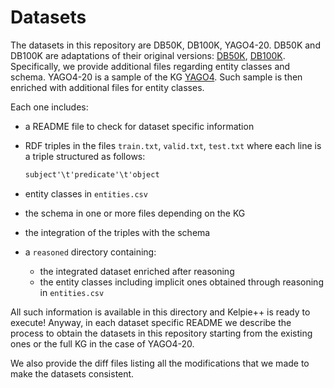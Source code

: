 # Datasets

The datasets in this repository are DB50K, DB100K, YAGO4-20.
DB50K and DB100K are adaptations of their original versions: [DB50K](https://github.com/bxshi/ConMask), [DB100K](https://github.com/iieir-km/ComplEx-NNE_AER).
Specifically, we provide additional files regarding entity classes and schema.
YAGO4-20 is a sample of the KG [YAGO4](https://yago-knowledge.org/downloads/yago-4). Such sample is then enriched with additional files for entity classes.

Each one includes:

- a README file to check for dataset specific information
- RDF triples in the files `train.txt`, `valid.txt`, `test.txt` where each line is a triple structured as follows:

  ```rdf
  subject'\t'predicate'\t'object
  ```

- entity classes in `entities.csv`
- the schema in one or more files depending on the KG
- the integration of the triples with the schema
- a `reasoned` directory containing:
  - the integrated dataset enriched after reasoning
  - the entity classes including implicit ones obtained through reasoning in `entities.csv`

All such information is available in this directory and Kelpie++ is ready to execute! Anyway, in each dataset specific README we describe the process to obtain the datasets in this repository starting from the existing ones or the full KG in the case of YAGO4-20.

We also provide the diff files listing all the modifications that we made to make the datasets consistent.
